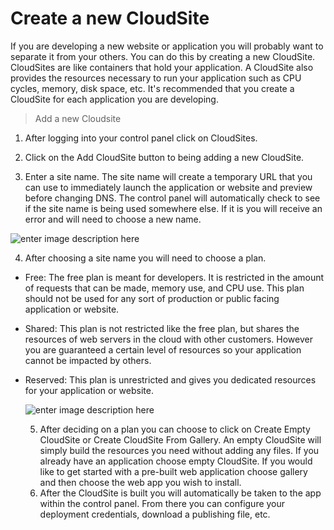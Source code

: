 Create a new CloudSite
==================

If you are developing a new website or application you will probably want to separate it from your others. You can do this by creating a new CloudSite. CloudSites are like containers that hold your application. A CloudSite also provides the resources necessary to run your application such as CPU cycles, memory, disk space, etc. It's recommended that you create a CloudSite for each application you are developing.  

>Add a new Cloudsite 

  1. After logging into your control panel click on CloudSites. 
 
  2. Click on the Add CloudSite button to being adding a new CloudSite.
 
  3. Enter a site name. The site name will create a temporary URL that you can use to immediately launch the application or website and preview before changing DNS. The control panel will automatically check to see if the site name is being used somewhere else. If it is you will receive an error and will need to choose a new name.
 
   ![enter image description here](http://i.imgur.com/FyWVXnI.png)

  4. After choosing a site name you will need to choose a plan. 
 
- Free: The free plan is meant for developers. It is restricted in the amount of requests that can be made, memory use, and CPU use. This plan should not be used for any sort of production or public facing application or website. 
- Shared: This plan is not restricted like the free plan, but shares the resources of web servers in the cloud with other customers. However you are guaranteed a certain level of resources so your application cannot be impacted by others. 
- Reserved: This plan is unrestricted and gives you dedicated resources for your application or website.   
 
  ![enter image description here](http://i.imgur.com/YrlDPBH.png)

  5. After deciding on a plan you can choose to click on Create Empty CloudSite or Create CloudSite From Gallery. An empty CloudSite will simply build the resources you need without adding any files. If you already have an application choose empty CloudSite. If you would like to get started with a pre-built web application choose gallery and then choose the web app you wish to install. 
  6. After the CloudSite is built you will automatically be taken to the app within the control panel. From there you can configure your deployment credentials, download a publishing file, etc. 
